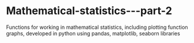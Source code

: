 # Mathematical-statistics---part-2
Functions for working in mathematical statistics, including plotting function graphs, developed in python using pandas, matplotlib, seaborn libraries
